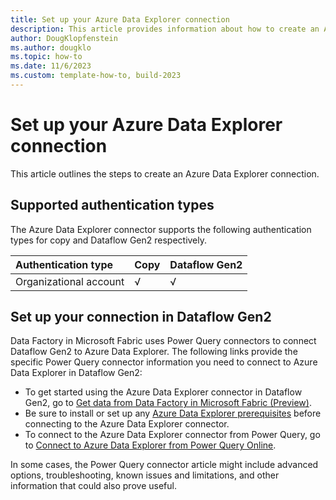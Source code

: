 ```yaml
---
title: Set up your Azure Data Explorer connection
description: This article provides information about how to create an Azure Data Explorer connection in Microsoft Fabric.
author: DougKlopfenstein
ms.author: dougklo
ms.topic: how-to
ms.date: 11/6/2023
ms.custom: template-how-to, build-2023
---
```


# Set up your Azure Data Explorer connection

This article outlines the steps to create an Azure Data Explorer connection.

## Supported authentication types

The Azure Data Explorer connector supports the following authentication types for copy and Dataflow Gen2 respectively.  

|Authentication type |Copy |Dataflow Gen2 |
|:---|:---|:---|
|Organizational account| √ | √ |

## Set up your connection in Dataflow Gen2

Data Factory in Microsoft Fabric uses Power Query connectors to connect Dataflow Gen2 to Azure Data Explorer. The following links provide the specific Power Query connector information you need to connect to Azure Data Explorer in Dataflow Gen2:

- To get started using the Azure Data Explorer connector in Dataflow Gen2, go to [Get data from Data Factory in Microsoft Fabric (Preview)](/power-query/where-to-get-data#get-data-from-data-factory-in-microsoft-fabric-preview).
- Be sure to install or set up any [Azure Data Explorer prerequisites](/power-query/connectors/azure-data-explorer#prerequisites) before connecting to the Azure Data Explorer connector.
- To connect to the Azure Data Explorer connector from Power Query, go to [Connect to Azure Data Explorer from Power Query Online](/power-query/connectors/azure-data-explorer#connect-to-azure-data-explorer-from-power-query-online).

In some cases, the Power Query connector article might include advanced options, troubleshooting, known issues and limitations, and other information that could also prove useful.
